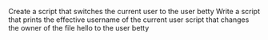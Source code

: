 Create a script that switches the current user to the user betty
Write a script that prints the effective username of the current user
script that changes the owner of the file hello to the user betty
